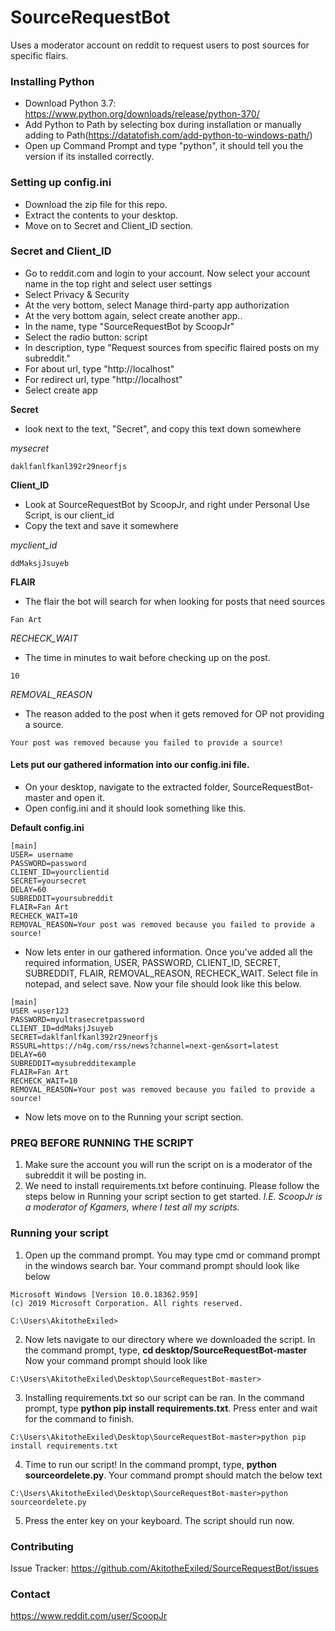 # SourceRequestBot
Uses a moderator account on reddit to request users to post sources for specific flairs.

### Installing Python
* Download Python 3.7: https://www.python.org/downloads/release/python-370/
* Add Python to Path by selecting box during installation or manually adding to Path(https://datatofish.com/add-python-to-windows-path/)
* Open up Command Prompt and type "python", it should tell you the version if its installed correctly.

### Setting up config.ini
* Download the zip file for this repo.
* Extract the contents to your desktop.
* Move on to Secret and Client_ID section.

### Secret and Client_ID
* Go to reddit.com and login to your account. Now select your account name in the top right and select user settings
* Select Privacy & Security
* At the very bottom, select Manage third-party app authorization
* At the very bottom again, select create another app..
* In the name, type "SourceRequestBot by ScoopJr"
* Select the radio button: script
* In description, type "Request sources from specific flaired posts on my subreddit."
* For about url, type "http://localhost"
* For redirect url, type "http://localhost"
* Select create app

**Secret**
* look next to the text, "Secret", and copy this text down somewhere

*mysecret*
```
daklfanlfkanl392r29neorfjs
```

**Client_ID**
* Look at SourceRequestBot by ScoopJr, and right under Personal Use Script, is our client_id
* Copy the text and save it somewhere

*myclient_id*
```
ddMaksjJsuyeb
```

**FLAIR**
* The flair the bot will search for when looking for posts that need sources
```
Fan Art
```

*RECHECK_WAIT*
* The time in minutes to wait before checking up on the post.
```
10
```

*REMOVAL_REASON*
* The reason added to the post when it gets removed for OP not providing a source.
```
Your post was removed because you failed to provide a source!
```

#### Lets put our gathered information into our config.ini file.
* On your desktop, navigate to the extracted folder, SourceRequestBot-master and open it. 
* Open config.ini and it should look something like this.

**Default config.ini**

```
[main]
USER= username
PASSWORD=password
CLIENT_ID=yourclientid
SECRET=yoursecret
DELAY=60
SUBREDDIT=yoursubreddit
FLAIR=Fan Art
RECHECK_WAIT=10
REMOVAL_REASON=Your post was removed because you failed to provide a source!
```

* Now lets enter in our gathered information.  Once you've added all the required information, USER, PASSWORD, CLIENT_ID, SECRET, SUBREDDIT, FLAIR, REMOVAL_REASON, RECHECK_WAIT.  Select file in notepad, and select save.  Now your file should look like this below.

```
[main]
USER =user123
PASSWORD=myultrasecretpassword
CLIENT_ID=ddMaksjJsuyeb
SECRET=daklfanlfkanl392r29neorfjs
RSSURL=https://n4g.com/rss/news?channel=next-gen&sort=latest
DELAY=60
SUBREDDIT=mysubredditexample
FLAIR=Fan Art
RECHECK_WAIT=10
REMOVAL_REASON=Your post was removed because you failed to provide a source!
```
* Now lets move on to the Running your script section.

### PREQ BEFORE RUNNING THE SCRIPT
1. Make sure the account you will run the script on is a moderator of the subreddit it will be posting in.
2. We need to install requirements.txt before continuing.  Please follow the steps below in Running your script section to get started.
*I.E. ScoopJr is a moderator of Kgamers, where I test all my scripts.*

### Running your script
1. Open up the command prompt.  You may type cmd or command prompt in the windows search bar.  Your command prompt should look like below
```
Microsoft Windows [Version 10.0.18362.959]
(c) 2019 Microsoft Corporation. All rights reserved.

C:\Users\AkitotheExiled>

```
2. Now lets navigate to our directory where we downloaded the script.  In the command prompt, type, **cd desktop/SourceRequestBot-master** Now your command prompt should look like
```
C:\Users\AkitotheExiled\Desktop\SourceRequestBot-master>
```

3. Installing requirements.txt so our script can be ran.  In the command prompt, type **python pip install requirements.txt**.  Press enter and wait for the command to finish.  
```
C:\Users\AkitotheExiled\Desktop\SourceRequestBot-master>python pip install requirements.txt
```
4. Time to run our script!  In the command prompt, type, **python sourceordelete.py**.  Your command prompt should match the below text

```
C:\Users\AkitotheExiled\Desktop\SourceRequestBot-master>python sourceordelete.py
```
5. Press the enter key on your keyboard.  The script should run now.


### Contributing
Issue Tracker: https://github.com/AkitotheExiled/SourceRequestBot/issues

### Contact
https://www.reddit.com/user/ScoopJr

